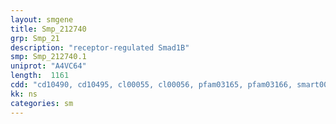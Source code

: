 ```yaml
---
layout: smgene
title: Smp_212740
grp: Smp_21
description: "receptor-regulated Smad1B"
smp: Smp_212740.1
uniprot: "A4VC64"
length:  1161
cdd: "cd10490, cd10495, cl00055, cl00056, pfam03165, pfam03166, smart00523, smart00524"
kk: ns
categories: sm
---
```


